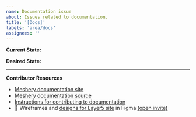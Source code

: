 ```yaml
---
name: Documentation issue
about: Issues related to documentation.
title: '[Docs]'
labels: 'area/docs'
assignees: ''
---
```

**Current State:**


**Desired State:**


---
**Contributor Resources**
- [Meshery documentation site](https://meshery.layer5.io/docs/)
- [Meshery documentation source](https://github.com/layer5io/meshery/tree/master/docs)
- [Instructions for contributing to documentation](https://github.com/layer5io/meshery/blob/master/CONTRIBUTING.md#documentation-contribution-flow)
- 🎨 Wireframes and [designs for Layer5 site](https://www.figma.com/file/5ZwEkSJwUPitURD59YHMEN/Layer5-Designs) in Figma [(open invite)](https://www.figma.com/team_invite/redeem/qJy1c95qirjgWQODApilR9)
